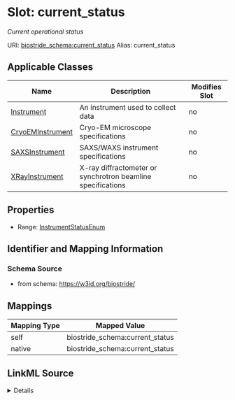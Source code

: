 

# Slot: current_status 


_Current operational status_





URI: [biostride_schema:current_status](https://w3id.org/biostride/schema/current_status)
Alias: current_status

<!-- no inheritance hierarchy -->





## Applicable Classes

| Name | Description | Modifies Slot |
| --- | --- | --- |
| [Instrument](Instrument.md) | An instrument used to collect data |  no  |
| [CryoEMInstrument](CryoEMInstrument.md) | Cryo-EM microscope specifications |  no  |
| [SAXSInstrument](SAXSInstrument.md) | SAXS/WAXS instrument specifications |  no  |
| [XRayInstrument](XRayInstrument.md) | X-ray diffractometer or synchrotron beamline specifications |  no  |






## Properties

* Range: [InstrumentStatusEnum](InstrumentStatusEnum.md)




## Identifier and Mapping Information






### Schema Source


* from schema: https://w3id.org/biostride/




## Mappings

| Mapping Type | Mapped Value |
| ---  | ---  |
| self | biostride_schema:current_status |
| native | biostride_schema:current_status |




## LinkML Source

<details>
```yaml
name: current_status
description: Current operational status
from_schema: https://w3id.org/biostride/
rank: 1000
alias: current_status
owner: Instrument
domain_of:
- Instrument
range: InstrumentStatusEnum

```
</details>